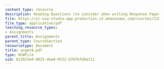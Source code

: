```yaml
---
content_type: resource
description: Reading Questions (to consider when writing Response Papers).
file: https://ol-ocw-studio-app-production.s3.amazonaws.com/courses/21h-342-the-royal-family-fall-2003/623923ed8025dea40532b76fbfd0a112_asgmt8.pdf
file_type: application/pdf
learning_resource_types:
- Assignments
parent_title: Assignments
parent_type: CourseSection
resourcetype: Document
title: asgmt8.pdf
type: OCWFile
uid: 623923ed-8025-dea4-0532-b76fbfd0a112
---
```

